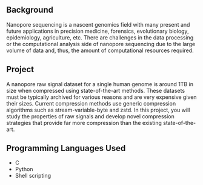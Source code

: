 ## Background
Nanopore sequencing is a nascent genomics field with many present and future applications in precision medicine, forensics, evolutionary biology, epidemiology, agriculture, etc. There are challenges in the data processing or the computational analysis side of nanopore sequencing due to the large volume of data and, thus, the amount of computational resources required.

## Project
A nanopore raw signal dataset for a single human genome is around 1TB in size when compressed using state-of-the-art methods. These datasets must be typically archived for various reasons and are very expensive given their sizes. Current compression methods use generic compression algorithms such as stream-variable-byte and zstd. In this project, you will study the properties of raw signals and develop novel compression strategies that provide far more compression than the existing state-of-the-art.

## Programming Languages Used
- C
- Python
- Shell scripting
